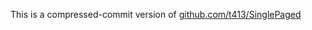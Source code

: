 
This is a compressed-commit version of
[github.com/t413/SinglePaged](https://github.com/t413/SinglePaged)